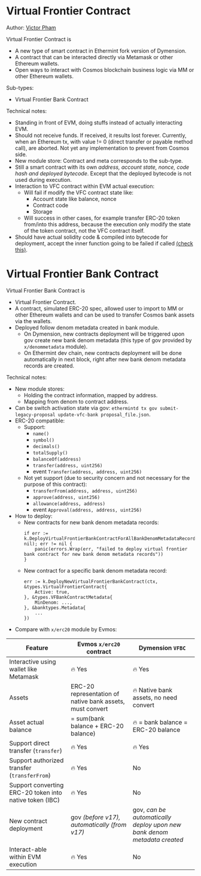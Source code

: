 <!--
order: 10
-->

# Virtual Frontier Contract
Author: [Victor Pham](https://github.com/VictorTrustyDev)

Virtual Frontier Contract is
- A new type of smart contract in Ethermint fork version of Dymension.
- A contract that can be interacted directly via Metamask or other Ethereum wallets.
- Open ways to interact with Cosmos blockchain business logic via MM or other Ethereum wallets.

Sub-types:
- Virtual Frontier Bank Contract

Technical notes:
- Standing in front of EVM, doing stuffs instead of actually interacting EVM.
- Should not receive funds. If received, it results lost forever. Currently, when an Ethereum tx, with value != 0 (direct transfer or payable method call), are aborted. Not yet any implementation to prevent from Cosmos side.
- New module store: Contract and meta corresponds to the sub-type.
- Still a smart contract with its own _address, account state, nonce, code hash and deployed bytecode_. Except that the deployed bytecode is not used during execution.
- Interaction to VFC contract within EVM actual execution:
  - Will fail if modify the VFC contract state like:
    - Account state like balance, nonce
    - Contract code
    - Storage
  - Will success in other cases, for example transfer ERC-20 token from/into this address, because the execution only modify the state of the token contract, not the VFC contract itself.
- Should have actual solidity code & compiled into bytecode for deployment, accept the inner function going to be failed if called [(check this)](https://github.com/dymensionxyz/ethermint/blob/b2df154ea803a77a7329c0f927382c8a7beb7805/x/evm/types/VFBankContract20.sol).

# Virtual Frontier Bank Contract

Virtual Frontier Bank Contract is
- Virtual Frontier Contract.
- A contract, simulated ERC-20 spec, allowed user to import to MM or other Ethereum wallets and can be used to transfer Cosmos bank assets via the wallets.
- Deployed follow denom metadata created in bank module.
  - On Dymension, new contracts deployment will be triggered upon gov create new bank denom metadata (this type of gov provided by `x/denommetadata` module).
  - On Ethermint dev chain, new contracts deployment will be done automatically in next block, right after new bank denom metadata records are created.

Technical notes:
- New module stores:
  - Holding the contract information, mapped by address.
  - Mapping from denom to contract address.
- Can be switch activation state via gov: `ethermintd tx gov submit-legacy-proposal update-vfc-bank proposal_file.json`.
- ERC-20 compatible:
  - Support:
    - `name()`
    - `symbol()`
    - `decimals()`
    - `totalSupply()`
    - `balanceOf(address)`
    - `transfer(address, uint256)`
    - event `Transfer(address, address, uint256)`
  - Not yet support (due to security concern and not necessary for the purpose of this contract):
    - `transferFrom(address, address, uint256)`
    - `approve(address, uint256)`
    - `allowance(address, address)`
    - event `Approval(address, address, uint256)`
- How to deploy:
  - New contracts for new bank denom metadata records:
    ```golang
    if err := k.DeployVirtualFrontierBankContractForAllBankDenomMetadataRecords(ctx, nil); err != nil {
        panic(errors.Wrap(err, "failed to deploy virtual frontier bank contract for new bank denom metadata records"))
    }
    ```
  - New contract for a specific bank denom metadata record:
    ```golang
    err := k.DeployNewVirtualFrontierBankContract(ctx, &types.VirtualFrontierContract{
        Active: true,
    }, &types.VFBankContractMetadata{
        MinDenom: ...,
    }, &banktypes.Metadata{
        ...
    })
    ```
- Compare with `x/erc20` module by Evmos:

| Feature                                                 | Evmos `x/erc20` contract                                  | Dymension `VFBC`                                                        |
|---------------------------------------------------------|-----------------------------------------------------------|-------------------------------------------------------------------------|
| Interactive using wallet like Metamask                  | 🔥 Yes                                                    | 🔥 Yes                                                                  |
| Assets                                                  | ERC-20 representation of native bank assets, must convert | 🔥 Native bank assets, no need convert                                  |
| Asset actual balance                                    | = sum(bank balance + ERC-20 balance)                      | 🔥 = bank balance = ERC-20 balance                                      |
| Support direct transfer (`transfer`)                    | 🔥 Yes                                                    | 🔥 Yes                                                                  |
| Support authorized transfer (`transferFrom`)            | 🔥 Yes                                                    | No                                                                      |
| Support converting ERC-20 token into native token (IBC) | 🔥 Yes                                                    | No                                                                      |
| New contract deployment                                 | gov _(before v17), automatically (from v17)_              | gov, _can be automatically deploy upon new bank denom metadata created_ |
| Interact-able within EVM execution                      | 🔥 Yes                                                    | No                                                                      |